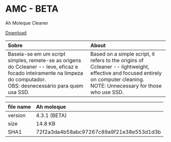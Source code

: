 # AMC - BETA

Ah Moleque Cleaner

[Download](https://github.com/FelipeeCarneiro/Ah-moleque-Faxineiro/archive/refs/heads/main.zip)

Sobre|About
:---|:---
Baseia-se em um script simples, remete-se as origens do Ccleaner -- leve, eficaz e focado inteiramente na limpeza do computador.<BR>OBS: desnecessário para quem usa SSD.|Based on a simple script, it refers to the origins of Ccleaner -- lightweight, effective and focused entirely on computer cleaning.<br>NOTE: Unnecessary for those who use SSD.


file name|Ah moleque
:---|:---
version| 4.3.1 (BETA)
size| 14.8 KB
SHA1| 72f2a3da4b58abc97267c89a9f21e38e553d1d3b
